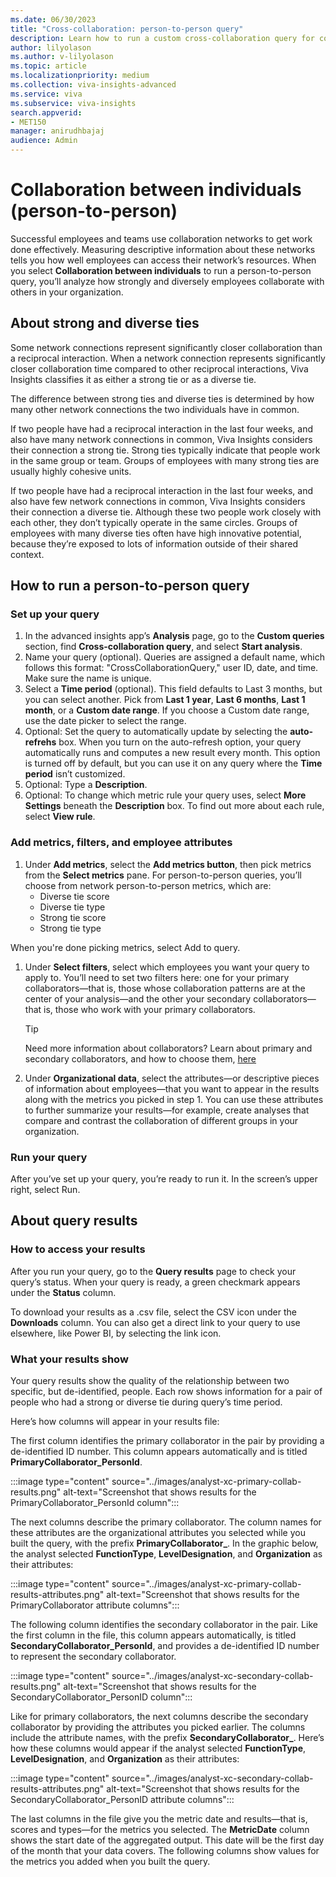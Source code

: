 ```yaml
---
ms.date: 06/30/2023
title: "Cross-collaboration: person-to-person query"
description: Learn how to run a custom cross-collaboration query for collaboration between two individuals in your organization
author: lilyolason
ms.author: v-lilyolason
ms.topic: article
ms.localizationpriority: medium 
ms.collection: viva-insights-advanced 
ms.service: viva 
ms.subservice: viva-insights 
search.appverid: 
- MET150 
manager: anirudhbajaj
audience: Admin
---
```



# Collaboration between individuals (person-to-person)

Successful employees and teams use collaboration networks to get work done effectively. Measuring descriptive information about these networks tells you how well employees can access their network’s resources. When you select **Collaboration between individuals** to run a person-to-person query, you’ll analyze how strongly and diversely employees collaborate with others in your organization.

## About strong and diverse ties

Some network connections represent significantly closer collaboration than a reciprocal interaction. When a network connection represents significantly closer collaboration time compared to other reciprocal interactions, Viva Insights classifies it as either a strong tie or as a diverse tie.
 
The difference between strong ties and diverse ties is determined by how many other network connections the two individuals have in common.

If two people have had a reciprocal interaction in the last four weeks, and also have many network connections in common, Viva Insights considers their connection a strong tie. Strong ties typically indicate that people work in the same group or team. Groups of employees with many strong ties are usually highly cohesive units.

If two people have had a reciprocal interaction in the last four weeks, and also have few network connections in common, Viva Insights considers their connection a diverse tie. Although these two people work closely with each other, they don’t typically operate in the same circles. Groups of employees with many diverse ties often have high innovative potential, because they’re exposed to lots of information outside of their shared context.

## How to run a person-to-person query 

### Set up your query

1.	In the advanced insights app’s **Analysis** page, go to the **Custom queries** section, find **Cross-collaboration query**, and select **Start analysis**.
1.	Name your query (optional). Queries are assigned a default name, which follows this format: "CrossCollaborationQuery," user ID, date, and time. Make sure the name is unique.
3.	Select a **Time period** (optional). This field defaults to Last 3 months, but you can select another. Pick from **Last 1 year**, **Last 6 months**, **Last 1 month**, or a **Custom date range**. If you choose a Custom date range, use the date picker to select the range.  
4.	Optional: Set the query to automatically update by selecting the **auto-refrehs** box. When you turn on the auto-refresh option, your query automatically runs and computes a new result every month. This option is turned off by default, but you can use it on any query where the **Time period** isn’t customized. 
5.	Optional: Type a **Description**.
6.	Optional: To change which metric rule your query uses, select **More Settings** beneath the **Description** box. To find out more about each rule, select **View rule**.

### Add metrics, filters, and employee attributes

1.	Under **Add metrics**, select the **Add metrics button**, then pick metrics from the **Select metrics** pane. For person-to-person queries, you’ll choose from network person-to-person metrics, which are:
    * Diverse tie score
    * Diverse tie type
    * Strong tie score
    * Strong tie type
 
When you're done picking metrics, select Add to query.

1. Under **Select filters**, select which employees you want your query to apply to. You’ll need to set two filters here: one for your primary collaborators—that is, those whose collaboration patterns are at the center of your analysis—and the other your secondary collaborators—that is, those who work with your primary collaborators. 
    >[!Tip]
    Need more information about collaborators? Learn about primary and secondary collaborators, and how to choose them, [here](collaborators.md)

1.	Under **Organizational data**, select the attributes—or descriptive pieces of information about employees—that you want to appear in the results along with the metrics you picked in step 1. You can use these attributes to further summarize your results—for example, create analyses that compare and contrast the collaboration of different groups in your organization.

### Run your query

After you’ve set up your query, you’re ready to run it. In the screen’s upper right, select Run.

## About query results

### How to access your results

After you run your query, go to the **Query results** page to check your query’s status. When your query is ready, a green checkmark appears under the **Status** column.

To download your results as a .csv file, select the CSV icon under the **Downloads** column. You can also get a direct link to your query to use elsewhere, like Power BI, by selecting the link icon.

### What your results show

Your query results show the quality of the relationship between two specific, but de-identified, people. Each row shows information for a pair of people who had a strong or diverse tie during query’s time period.

Here’s how columns will appear in your results file:

The first column identifies the primary collaborator in the pair by providing a de-identified ID number. This column appears automatically and is titled **PrimaryCollaborator_PersonId**. 

:::image type="content" source="../images/analyst-xc-primary-collab-results.png" alt-text="Screenshot that shows results for the PrimaryCollaborator_PersonId column":::

The next columns describe the primary collaborator. The column names for these attributes are the organizational attributes you selected while you built the query, with the prefix **PrimaryCollaborator_**. In the graphic below, the analyst selected **FunctionType**, **LevelDesignation**, and **Organization** as their attributes:

:::image type="content" source="../images/analyst-xc-primary-collab-results-attributes.png" alt-text="Screenshot that shows results for the PrimaryCollaborator attribute columns":::

 
The following column identifies the secondary collaborator in the pair. Like the first column in the file, this column appears automatically, is titled **SecondaryCollaborator_PersonId**, and provides a de-identified ID number to represent the secondary collaborator.

:::image type="content" source="../images/analyst-xc-secondary-collab-results.png" alt-text="Screenshot that shows results for the SecondaryCollaborator_PersonID column":::
 
Like for primary collaborators, the next columns describe the secondary collaborator by providing the attributes you picked earlier. The columns include the attribute names, with the prefix **SecondaryCollaborator_**. Here’s how these columns would appear if the analyst selected **FunctionType**, **LevelDesignation**, and **Organization** as their attributes:

:::image type="content" source="../images/analyst-xc-secondary-collab-results-attributes.png" alt-text="Screenshot that shows results for the SecondaryCollaborator_PersonID attribute columns":::
 
The last columns in the file give you the metric date and results—that is, scores and types—for the metrics you selected.
The **MetricDate** column shows the start date of the aggregated output. This date will be the first day of the month that your data covers. The following columns show values for the metrics you added when you built the query. 
 
